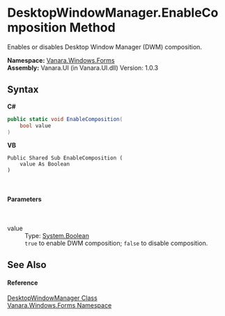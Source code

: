 # DesktopWindowManager.EnableComposition Method 
 

Enables or disables Desktop Window Manager (DWM) composition.

**Namespace:**&nbsp;<a href="c580cf52-4028-70db-28d0-f9b1abc03861">Vanara.Windows.Forms</a><br />**Assembly:**&nbsp;Vanara.UI (in Vanara.UI.dll) Version: 1.0.3

## Syntax

**C#**<br />
``` C#
public static void EnableComposition(
	bool value
)
```

**VB**<br />
``` VB
Public Shared Sub EnableComposition ( 
	value As Boolean
)
```

<br />

#### Parameters
&nbsp;<dl><dt>value</dt><dd>Type: <a href="http://msdn2.microsoft.com/en-us/library/a28wyd50" target="_blank">System.Boolean</a><br />`true` to enable DWM composition; `false` to disable composition.</dd></dl>

## See Also


#### Reference
<a href="51ffe269-15ed-c96e-bc05-607675204677">DesktopWindowManager Class</a><br /><a href="c580cf52-4028-70db-28d0-f9b1abc03861">Vanara.Windows.Forms Namespace</a><br />